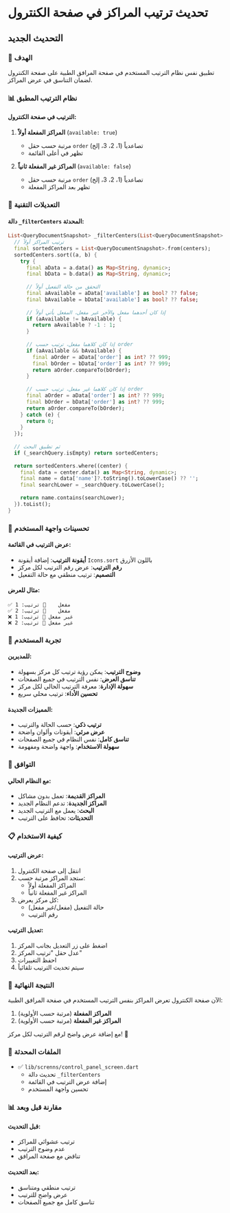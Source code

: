 # تحديث ترتيب المراكز في صفحة الكنترول

## التحديث الجديد

### 🎯 الهدف
تطبيق نفس نظام الترتيب المستخدم في صفحة المرافق الطبية على صفحة الكنترول لضمان التناسق في عرض المراكز.

### 📊 نظام الترتيب المطبق

#### الترتيب في صفحة الكنترول:
1. **المراكز المفعلة أولاً** (`available: true`)
   - مرتبة حسب حقل `order` تصاعدياً (1، 2، 3، إلخ)
   - تظهر في أعلى القائمة

2. **المراكز غير المفعلة ثانياً** (`available: false`)
   - مرتبة حسب حقل `order` تصاعدياً (1، 2، 3، إلخ)
   - تظهر بعد المراكز المفعلة

### 🔧 التعديلات التقنية

#### دالة `_filterCenters` المحدثة:
```dart
List<QueryDocumentSnapshot> _filterCenters(List<QueryDocumentSnapshot> centers) {
  // ترتيب المراكز أولاً
  final sortedCenters = List<QueryDocumentSnapshot>.from(centers);
  sortedCenters.sort((a, b) {
    try {
      final aData = a.data() as Map<String, dynamic>;
      final bData = b.data() as Map<String, dynamic>;
      
      // التحقق من حالة التفعيل أولاً
      final aAvailable = aData['available'] as bool? ?? false;
      final bAvailable = bData['available'] as bool? ?? false;
      
      // إذا كان أحدهما مفعل والآخر غير مفعل، المفعل يأتي أولاً
      if (aAvailable != bAvailable) {
        return aAvailable ? -1 : 1;
      }
      
      // إذا كان كلاهما مفعل، ترتيب حسب order
      if (aAvailable && bAvailable) {
        final aOrder = aData['order'] as int? ?? 999;
        final bOrder = bData['order'] as int? ?? 999;
        return aOrder.compareTo(bOrder);
      }
      
      // إذا كان كلاهما غير مفعل، ترتيب حسب order
      final aOrder = aData['order'] as int? ?? 999;
      final bOrder = bData['order'] as int? ?? 999;
      return aOrder.compareTo(bOrder);
    } catch (e) {
      return 0;
    }
  });
  
  // ثم تطبيق البحث
  if (_searchQuery.isEmpty) return sortedCenters;
  
  return sortedCenters.where((center) {
    final data = center.data() as Map<String, dynamic>;
    final name = data['name']?.toString().toLowerCase() ?? '';
    final searchLower = _searchQuery.toLowerCase();
    
    return name.contains(searchLower);
  }).toList();
}
```

### 🎨 تحسينات واجهة المستخدم

#### عرض الترتيب في القائمة:
- **أيقونة الترتيب**: إضافة أيقونة `Icons.sort` باللون الأزرق
- **رقم الترتيب**: عرض رقم الترتيب لكل مركز
- **التصميم**: ترتيب منطقي مع حالة التفعيل

#### مثال للعرض:
```
✅ مفعل    🔢 ترتيب: 1
✅ مفعل    🔢 ترتيب: 2
❌ غير مفعل 🔢 ترتيب: 1
❌ غير مفعل 🔢 ترتيب: 2
```

### 📱 تجربة المستخدم

#### للمديرين:
- **وضوح الترتيب**: يمكن رؤية ترتيب كل مركز بسهولة
- **تناسق العرض**: نفس الترتيب في جميع الصفحات
- **سهولة الإدارة**: معرفة الترتيب الحالي لكل مركز
- **تحسين الأداء**: ترتيب محلي سريع

#### المميزات الجديدة:
- **ترتيب ذكي**: حسب الحالة والترتيب
- **عرض مرئي**: أيقونات وألوان واضحة
- **تناسق كامل**: نفس النظام في جميع الصفحات
- **سهولة الاستخدام**: واجهة واضحة ومفهومة

### 🔄 التوافق

#### مع النظام الحالي:
- **المراكز القديمة**: تعمل بدون مشاكل
- **المراكز الجديدة**: تدعم النظام الجديد
- **البحث**: يعمل مع الترتيب الجديد
- **التحديثات**: تحافظ على الترتيب

### 📋 كيفية الاستخدام

#### عرض الترتيب:
1. انتقل إلى صفحة الكنترول
2. ستجد المراكز مرتبة حسب:
   - المراكز المفعلة أولاً
   - المراكز غير المفعلة ثانياً
3. كل مركز يعرض:
   - حالة التفعيل (مفعل/غير مفعل)
   - رقم الترتيب

#### تعديل الترتيب:
1. اضغط على زر التعديل بجانب المركز
2. عدل حقل "ترتيب المركز"
3. احفظ التغييرات
4. سيتم تحديث الترتيب تلقائياً

### 🎯 النتيجة النهائية

الآن صفحة الكنترول تعرض المراكز بنفس الترتيب المستخدم في صفحة المرافق الطبية:

1. **المراكز المفعلة** (مرتبة حسب الأولوية)
2. **المراكز غير المفعلة** (مرتبة حسب الأولوية)

مع إضافة عرض واضح لرقم الترتيب لكل مركز! 🎉

### 🔧 الملفات المحدثة

- ✅ `lib/screnns/control_panel_screen.dart`
  - تحديث دالة `_filterCenters`
  - إضافة عرض الترتيب في القائمة
  - تحسين واجهة المستخدم

### 📊 مقارنة قبل وبعد

#### قبل التحديث:
- ترتيب عشوائي للمراكز
- عدم وضوح الترتيب
- تناقض مع صفحة المرافق

#### بعد التحديث:
- ترتيب منطقي ومتناسق
- عرض واضح للترتيب
- تناسق كامل مع جميع الصفحات
